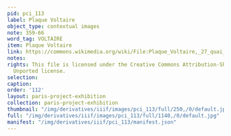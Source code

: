 ```yaml
---
pid: pci_113
label: Plaque Voltaire
object_type: contextual images
note: 359-66
word_tag: VOLTAIRE
item: Plaque Voltaire
link: https://commons.wikimedia.org/wiki/File:Plaque_Voltaire,_27_quai_Voltaire,_Paris_7_(2).jpg
notes: 
rights: This file is licensed under the Creative Commons Attribution-Share Alike 3.0
  Unported license.
selection: 
caption: 
order: '112'
layout: paris-project-exhibition
collection: paris-project-exhibition
thumbnail: "/img/derivatives/iiif/images/pci_113/full/250,/0/default.jpg"
full: "/img/derivatives/iiif/images/pci_113/full/1140,/0/default.jpg"
manifest: "/img/derivatives/iiif/pci_113/manifest.json"
---
```


